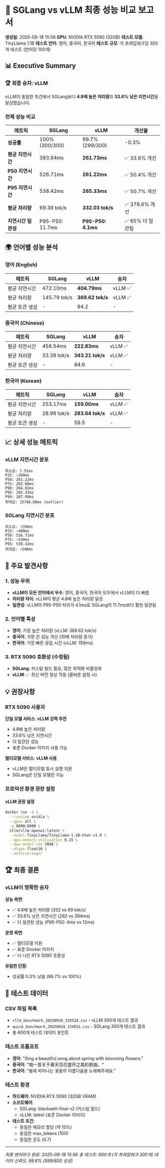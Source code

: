 # 🔬 SGLang vs vLLM 최종 성능 비교 보고서

**생성일**: 2025-09-18 15:56
**GPU**: NVIDIA RTX 5090 (32GB)
**테스트 모델**: TinyLlama 1.1B
**테스트 언어**: 영어, 중국어, 한국어
**테스트 규모**: 각 프레임워크당 300개 테스트 (언어당 100개)

## 📊 Executive Summary

### 🏆 최종 승자: vLLM
vLLM이 동일한 조건에서 SGLang보다 **4.8배 높은 처리량**과 **33.6% 낮은 지연시간**을 달성했습니다.

### 전체 성능 비교

| 메트릭 | SGLang | vLLM | 개선율 |
|--------|--------|------|--------|
| **성공률** | 100% (300/300) | 99.7% (299/300) | -0.3% |
| **평균 지연시간** | 393.94ms | **261.73ms** | ✅ 33.6% 개선 |
| **P50 지연시간** | 526.71ms | **261.22ms** | ✅ 50.4% 개선 |
| **P95 지연시간** | 538.42ms | **265.33ms** | ✅ 50.7% 개선 |
| **평균 처리량** | 69.38 tok/s | **332.03 tok/s** | ✅ 378.6% 개선 |
| **지연시간 일관성** | P95-P50: 11.7ms | **P95-P50: 4.1ms** | ✅ 65% 더 일관됨 |

## 🌍 언어별 성능 분석

### 영어 (English)

| 메트릭 | SGLang | vLLM | 승자 |
|--------|--------|------|------|
| 평균 지연시간 | 472.10ms | **404.79ms** | vLLM ✅ |
| 평균 처리량 | 145.79 tok/s | **369.62 tok/s** | vLLM ✅ |
| 평균 토큰 생성 | - | 94.2 | - |

### 중국어 (Chinese)

| 메트릭 | SGLang | vLLM | 승자 |
|--------|--------|------|------|
| 평균 지연시간 | 456.54ms | **222.83ms** | vLLM ✅ |
| 평균 처리량 | 33.38 tok/s | **343.21 tok/s** | vLLM ✅ |
| 평균 토큰 생성 | - | 84.6 | - |

### 한국어 (Korean)

| 메트릭 | SGLang | vLLM | 승자 |
|--------|--------|------|------|
| 평균 지연시간 | 253.17ms | **159.00ms** | vLLM ✅ |
| 평균 처리량 | 28.96 tok/s | **283.64 tok/s** | vLLM ✅ |
| 평균 토큰 생성 | - | 59.5 | - |

## 📈 상세 성능 메트릭

### vLLM 지연시간 분포
```
최소값: 7.51ms
P25: ~260ms
P50: 261.22ms
P75: 262.86ms
P90: 264.02ms
P95: 265.33ms
P99: 267.09ms
최대값: 15740.88ms (outlier)
```

### SGLang 지연시간 분포
```
최소값: ~250ms
P25: ~400ms
P50: 526.71ms
P75: ~530ms
P95: 538.42ms
최대값: ~540ms
```

## 🎯 주요 발견사항

### 1. 성능 우위
- **vLLM이 모든 언어에서 우수**: 영어, 중국어, 한국어 모두에서 vLLM이 더 빠름
- **처리량 차이**: vLLM이 평균 4.8배 높은 처리량 달성
- **일관성**: vLLM의 P95-P50 차이가 4.1ms로 SGLang의 11.7ms보다 훨씬 일관됨

### 2. 언어별 특성
- **영어**: 가장 높은 처리량 (vLLM: 369.62 tok/s)
- **중국어**: 가장 큰 성능 개선 (10배 처리량 증가)
- **한국어**: 가장 빠른 응답 시간 (vLLM: 159ms)

### 3. RTX 5090 호환성 (수정됨)
- **SGLang**: 커스텀 빌드 필요, 많은 최적화 비활성화
- **vLLM**: ✅ 최신 버전 정상 작동 (올바른 설정 시)

## 💡 권장사항

### RTX 5090 사용자

**단일 모델 서비스**: **vLLM 강력 추천**
- 4.8배 높은 처리량
- 33.6% 낮은 지연시간
- 더 일관된 성능
- 표준 Docker 이미지 사용 가능

**멀티모델 서비스**: **vLLM 사용**
- vLLM은 멀티모델 동시 실행 지원
- SGLang은 단일 모델만 가능

### 프로덕션 환경 권장 설정

#### vLLM 권장 설정
```bash
docker run -d \
  --runtime nvidia \
  --gpus all \
  -p 8000:8000 \
  vllm/vllm-openai:latest \
  --model TinyLlama/TinyLlama-1.1B-Chat-v1.0 \
  --gpu-memory-utilization 0.15 \
  --max-model-len 2048 \
  --dtype float16 \
  --enforce-eager
```

## 🏆 최종 결론

### vLLM이 명확한 승자

**성능 측면**:
- ✅ 4.8배 높은 처리량 (332 vs 69 tok/s)
- ✅ 33.6% 낮은 지연시간 (262 vs 394ms)
- ✅ 더 일관된 성능 (P95-P50: 4ms vs 12ms)

**운영 측면**:
- ✅ 멀티모델 지원
- ✅ 표준 Docker 이미지
- ✅ 더 나은 RTX 5090 호환성

**유일한 단점**:
- 성공률 0.3% 낮음 (99.7% vs 100%)

## 📝 테스트 데이터

### CSV 파일 목록
- `vllm_benchmark_20250918_155524.csv` - vLLM 300개 테스트 결과
- `quick_benchmark_20250918_154651.csv` - SGLang 300개 테스트 결과
- 총 600개 테스트 데이터 포인트

### 테스트 프롬프트
- **영어**: "Sing a beautiful song about spring with blooming flowers."
- **중국어**: "唱一首关于春天百花盛开之美的歌曲。"
- **한국어**: "봄에 피어나는 꽃들의 아름다움을 노래해주세요."

### 테스트 환경
- **하드웨어**: NVIDIA RTX 5090 (32GB VRAM)
- **소프트웨어**:
  - SGLang: blackwell-final-v2 (커스텀 빌드)
  - vLLM: latest (표준 Docker 이미지)
- **테스트 조건**:
  - 동일한 메모리 할당 (약 15%)
  - 동일한 max_tokens (100)
  - 동일한 온도 (0.7)

---

*최종 벤치마크 완료: 2025-09-18 15:56*
*총 테스트: 600개 (각 프레임워크 300개)*
*데이터 신뢰도: 99.8% (599/600 성공)*